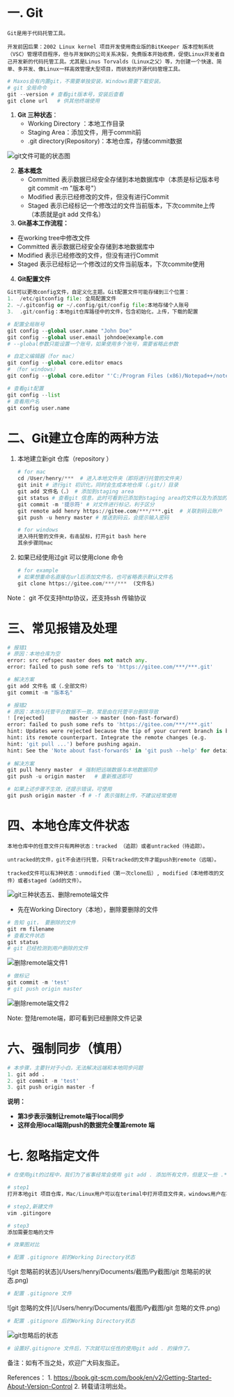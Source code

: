 # 一. Git

	Git是用于代码托管工具。
	
	开发前因后果：2002 Linux kernel 项目开发使用商业版的BitKeeper 版本控制系统（VSC）管理项目程序，但与开发BK的公司关系决裂，免费版本开始收费，促使Linux开发者自己开发新的代码托管工具。尤其是Linus Torvalds（Linux之父）等，为创建一个快速、简单、多并发、像Linux一样高效管理大型项目，而研发的开源代码管理工具。

```python
# Maxos会有内置git，不需要单独安装，Windows需要下载安装。
# git 全局命令
git --version # 查看git版本号，安装后查看
git clone url	# 供其他终端使用
```



1. **Git 三种状态**：
   - Working Directory ：本地工作目录
   - Staging Area：添加文件，用于commit前
   - .git directory(Repository)：本地仓库，存储commit数据

![git文件可能的状态图](/Users/henry/Documents/截图/Py截图/git文件可能的状态图.png)


2. **基本概念**
   - Committed 表示数据已经安全存储到本地数据库中（本质是标记版本号git commit -m "版本号"）
   - Modified 表示已经修改的文件，但没有进行Commit
   - Staged 表示已经标记一个修改过的文件当前版本，下次commite上传（本质就是git add 文件名）
3. **Git基本工作流程：**

- 在working tree中修改文件
- Committed 表示数据已经安全存储到本地数据库中
- Modified 表示已经修改的文件，但没有进行Commit
- Staged 表示已经标记一个修改过的文件当前版本，下次commite使用

4. **Git配置文件**

```python
Git可以更改config文件，自定义化主题。Git配置文件可能存储到三个位置：
1.  /etc/gitconfig file: 全局配置文件
2. ~/.gitconfig or ~/.config/git/config file:本地存储个人账号
3.  .git/config：本地git仓库路径中的文件，包含初始化，上传，下载的配置
```

```python
# 配置全局账号
git config --global user.name "John Doe"
git config --global user.email johndoe@example.com
# --global参数只能设置一个账号，如果使用多个账号，需要省略此参数
```

```python
# 自定义编辑器（for mac）
git config --global core.editor emacs
# （for windows）
git config --global core.editor "'C:/Program Files (x86)/Notepad++/notepad++.exe' -multiInst -nosession"
```

```python
# 查看git配置
git config --list
# 查看用户名
git config user.name
```

# 二、Git建立仓库的两种方法

1. 本地建立新git 仓库（repository ）

   ```python
   # for mac
   cd /User/henry/***  # 进入本地文件夹（即将进行托管的文件夹）
   git init # 进行git 初识化，同时会生成本地仓库（.git/）目录
   git add 文件名（.） # 添加到staging area
   git status # 查看git 信息，此时可看到已添加到staging area的文件以及为添加的文件
   git commit -m '提示符' # 对文件进行标记，利于区分
   git remote add henry https://gitee.com/***/***.git  # 关联到码云账户
   git push -u henry master # 推送到码云，会提示输入密码
   
   # for windows
   进入待托管的文件夹，右击鼠标，打开git bash here
   其余步骤同mac
   ```

2. 如果已经使用过git 可以使用clone 命令

   ```python
   # for example
   # 如果想重命名直接在url后添加文件名，也可省略表示默认文件名
   git clone https://gitee.com/***/***  (文件名) 
   ```

Note： git 不仅支持http协议，还支持ssh 传输协议

# 三、常见报错及处理

```python
# 报错1
# 原因：本地仓库为空
error: src refspec master does not match any.
error: failed to push some refs to 'https://gitee.com/***/***.git'

# 解决方案
git add 文件名 或（.全部文件）
git commit -m "版本名"
```



```python
# 报错2
# 原因：本地与托管平台数据不一致，常是由在托管平台删除导致
! [rejected]        master -> master (non-fast-forward)
error: failed to push some refs to 'https://gitee.com/***/***.git'
hint: Updates were rejected because the tip of your current branch is behind
hint: its remote counterpart. Integrate the remote changes (e.g.
hint: 'git pull ...') before pushing again.
hint: See the 'Note about fast-forwards' in 'git push --help' for details.
  
# 解决方案
git pull henry master  # 强制把远端数据与本地数据同步
git push -u origin master	# 重新推送即可

# 如果上述步骤不生效，还提示错误，可使用
git push origin master -f # -f 表示强制上传，不建议经常使用

```
# 四、本地仓库文件状态

	本地仓库中的任意文件只有两种状态：tracked （追踪）或者untracked（待追踪）。
	
	untracked的文件，git不会进行托管，只有tracked的文件才能push到remote（远端）。
	
	tracked文件可以有3种状态：unmodified（第一次clone后）, modified（本地修改的文件）或者staged（add的文件）。

![git三种状态](/Users/henry/Documents/截图/Py截图/git三种状态.png)五、删除remote端文件

- 先在Working Directory（本地），删除要删除的文件

```python
# 告知 git， 要删除的文件 
git rm filename
# 查看文件状态
git status 
# git 已经检测到用户删除的文件
```


![删除remote端文件1](/Users/henry/Documents/截图/Py截图/删除remote端文件1.png)


```python
# 做标记
git commit -m 'test'
# git push origin master
```

![删除remote端文件2](/Users/henry/Documents/截图/Py截图/删除remote端文件2.png)


Note: 登陆remote端，即可看到已经删除文件记录

# 六、强制同步（慎用）

```python
# 本步骤，主要针对于小白，无法解决远端和本地同步问题
1. git add .
2. git commit -m 'test'
3. git push origin master -f 
```

**说明：**

- **第3步表示强制让remote端于local同步**
- **这样会用local端刚push的数据完全覆盖remote 端**


# 七. 忽略指定文件

```python
# 在使用git的过程中，我们为了省事经常会使用 git add . 添加所有文件，但是又一些 .**的文件会同时被 track 到，这个时候我们就需要使用选择性忽略
```

```python
# step1
打开本地git 项目仓库，Mac/Linux用户可以在terimal中打开项目文件夹，windows用户在项目文件夹中打开Bash。
```

```python
# step2,新建文件
vim .gitingore
```

```python
# step3
添加需要忽略的文件
```

```python
# 效果图对比
```

```python
# 配置 .gitignore 前的Working Directory状态
```

![git 忽略前的状态](/Users/henry/Documents/截图/Py截图/git 忽略前的状态.png)


```python
# 配置 .gitignore 文件
```
![git 忽略的文件](/Users/henry/Documents/截图/Py截图/git 忽略的文件.png)

```python
# 配置 .gitignore 后的Working Directory状态
```

![git忽略后的状态](/Users/henry/Documents/截图/Py截图/git忽略后的状态.png)


```python
# 设置好.gitignore 文件后，下次就可以任性的使用git add . 的操作了。
```

















备注：如有不当之处，欢迎广大码友指正。

References：
    1. <https://book.git-scm.com/book/en/v2/Getting-Started-About-Version-Control>
    2. 转载请注明出处。